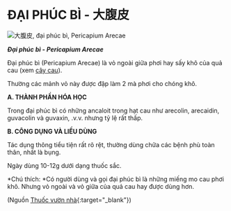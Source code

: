 # ĐẠI PHÚC BÌ - 大腹皮

![大腹皮, đại phúc bì, Pericapium Arecae](/imgs/caythuoc/dtl/dai-phuc-bi.jpg)

***Đại phúc bì - Pericapium Arecae***

Đại phúc bì (Pericapium Arecae) là vỏ ngoài giữa phơi hay sấy khô của quả cau (xem [cây cau](/nhung-cay-thuoc-va-vi-thuoc-viet-nam/ket-qua-tra-cuu/cay-cau)).

Thường các mảnh vỏ này được đập làm 2 mà phơi cho chóng khô.

**A. THÀNH PHẦN HÓA HỌC**

Trong đại phúc bì có những ancaloit trong hạt cau như arecolin, arecaidin, guvacolin và guvaxin, .v.v. nhưng tỷ lệ rất thấp.

**B. CÔNG DỤNG VÀ LIỀU DÙNG**

Tác dụng thông tiểu tiện rất rõ rệt, thường dùng chữa các bệnh phù toàn thân, nhất là bụng.

Ngày dùng 10-12g dưới dạng thuốc sắc.

*Chú thích: *Có người dùng và gọi đại phúc bì là những miếng mo cau phơi khô. Nhưng vỏ ngoài và vỏ giữa của quả cau hay được dùng hơn.


(Nguồn [Thuốc vườn nhà](http://thuocvuonnha.com){:target="_blank"})